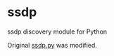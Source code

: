 # ssdp
ssdp discovery module for Python

Original [ssdp.py](https://github.com/fgimian/easysnmp) was modified.
